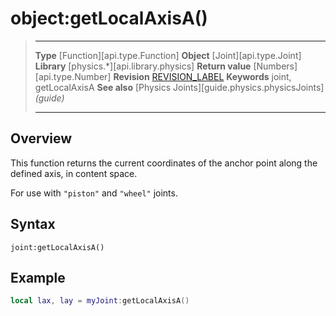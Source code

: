 # object:getLocalAxisA()

> --------------------- ------------------------------------------------------------------------------------------
> __Type__              [Function][api.type.Function]
> __Object__            [Joint][api.type.Joint]
> __Library__           [physics.*][api.library.physics]
> __Return value__      [Numbers][api.type.Number]
> __Revision__          [REVISION_LABEL](REVISION_URL)
> __Keywords__          joint, getLocalAxisA
> __See also__          [Physics Joints][guide.physics.physicsJoints] _(guide)_
> --------------------- ------------------------------------------------------------------------------------------


## Overview

This function returns the current coordinates of the anchor point along the defined axis, in content space.

For use with `"piston"` and `"wheel"` joints.

## Syntax

	joint:getLocalAxisA()

## Example

``````lua
local lax, lay = myJoint:getLocalAxisA()
``````